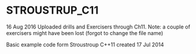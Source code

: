 STROUSTRUP_C11
==============

16 Aug 2016
Uploaded drills and Exercisers through Ch11.
Note: a couple of exercisers might have been lost (forgot to change the file name)

Basic example code form Stroustroup C++11
created 17 Jul 2014

